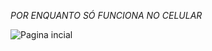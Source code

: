 *POR ENQUANTO SÓ FUNCIONA NO CELULAR*

![Pagina incial](https://user-images.githubusercontent.com/100418456/198199390-e1e81334-2396-4382-903e-8e3218e4c5f8.png)
